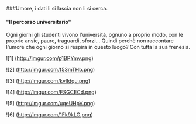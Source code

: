 ###Umore, i dati li si lascia non li si cerca.

#### "Il percorso universitario" 

Ogni giorni gli studenti vivono l'università, ognuno a proprio modo, con le proprie ansie, paure, traguardi, sforzi...
Quindi perchè non raccontare l'umore che ogni giorno si respira in questo luogo? Con tutta la sua frenesia. 

![1] (http://imgur.com/p1BPYmv.png) 

![2] (http://imgur.com/f53mTHb.png) 

![3] (http://imgur.com/kvIIdqu.png) 

![4] (http://imgur.com/FSGCECd.png) 

![5] (http://imgur.com/uqeUHpV.png) 

![6] (http://imgur.com/1Fk9kLG.png) 


